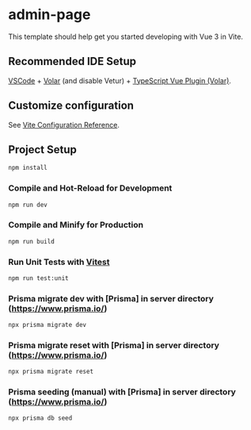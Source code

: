 # admin-page

This template should help get you started developing with Vue 3 in Vite.

## Recommended IDE Setup

[VSCode](https://code.visualstudio.com/) + [Volar](https://marketplace.visualstudio.com/items?itemName=Vue.volar) (and disable Vetur) + [TypeScript Vue Plugin (Volar)](https://marketplace.visualstudio.com/items?itemName=Vue.vscode-typescript-vue-plugin).

## Customize configuration

See [Vite Configuration Reference](https://vitejs.dev/config/).

## Project Setup

```sh
npm install
```

### Compile and Hot-Reload for Development

```sh
npm run dev
```

### Compile and Minify for Production

```sh
npm run build
```

### Run Unit Tests with [Vitest](https://vitest.dev/)

```sh
npm run test:unit
```

### Prisma migrate dev with [Prisma] in server directory (https://www.prisma.io/)

```sh
npx prisma migrate dev
```

### Prisma migrate reset with [Prisma] in server directory (https://www.prisma.io/)

```sh
npx prisma migrate reset
```

### Prisma seeding (manual) with [Prisma] in server directory (https://www.prisma.io/)

```sh
npx prisma db seed
```
